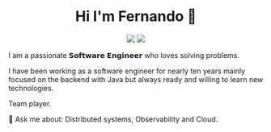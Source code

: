 <h1 align="center">Hi I'm Fernando 👋</h1>

<p align="center">
    <a href="https://twitter.com/frlzno"><img src="https://img.shields.io/badge/twitter-@frlzno-%231FA1F1?style=flat&logo=twitter&logoColor=white"/></a>
    <a href="https://www.linkedin.com/in/fernandolozanopajaron"><img src="https://img.shields.io/badge/linkedin-Fernando-%230177B5?style=flat&logo=linkedin"/></a>
 </p>

I am a passionate 𝗦𝗼𝗳𝘁𝘄𝗮𝗿𝗲 𝗘𝗻𝗴𝗶𝗻𝗲𝗲𝗿 who loves solving problems.

I have been working as a software engineer for nearly ten years mainly focused on the backend with Java but always ready and willing to learn new technologies.

Team player.

💬 Ask me about: Distributed systems, Observability and Cloud.
